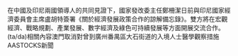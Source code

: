 在中國及印尼兩國領導人的共同見證下，國家發改委主任鄭柵潔日前與印尼國家經濟委員會主席盧胡特簽署《關於經濟發展政策合作的諒解備忘錄》。雙方將在宏觀經濟、戰略規劃、產業發展、數字經濟及綠色可持續發展等方面開展交流合作。(ta/da)相關內容澳門取消對曾到廣州番禺區大石街道的入境人士醫學觀察措施AASTOCKS新聞